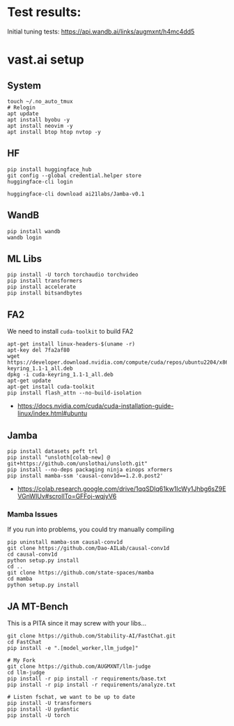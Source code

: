 # Test results:

Initial tuning tests: https://api.wandb.ai/links/augmxnt/h4mc4dd5

# vast.ai setup

## System
```
touch ~/.no_auto_tmux
# Relogin
apt update
apt install byobu -y
apt install neovim -y
apt install btop htop nvtop -y
```
##  HF
```
pip install huggingface_hub
git config --global credential.helper store
huggingface-cli login

huggingface-cli download ai21labs/Jamba-v0.1
```

## WandB
```
pip install wandb
wandb login
```

## ML Libs
```
pip install -U torch torchaudio torchvideo
pip install transformers
pip install accelerate
pip install bitsandbytes
```

## FA2
We need to install `cuda-toolkit` to build FA2
```
apt-get install linux-headers-$(uname -r)
apt-key del 7fa2af80
wget https://developer.download.nvidia.com/compute/cuda/repos/ubuntu2204/x86_64/cuda-keyring_1.1-1_all.deb
dpkg -i cuda-keyring_1.1-1_all.deb
apt-get update
apt-get install cuda-toolkit
pip install flash_attn --no-build-isolation
```
* https://docs.nvidia.com/cuda/cuda-installation-guide-linux/index.html#ubuntu

## Jamba
```
pip install datasets peft trl
pip install "unsloth[colab-new] @ git+https://github.com/unslothai/unsloth.git"
pip install --no-deps packaging ninja einops xformers
pip install mamba-ssm 'causal-conv1d==1.2.0.post2'
```
* https://colab.research.google.com/drive/1qqSDIq61kw1IcWy1Jhbg6sZ9EVGnWIUv#scrollTo=GFFoj-wqjyV6

### Mamba Issues
If you run into problems, you could try manually compiling
```
pip uninstall mamba-ssm causal-conv1d
git clone https://github.com/Dao-AILab/causal-conv1d
cd causal-conv1d
python setup.py install
cd ..
git clone https://github.com/state-spaces/mamba
cd mamba
python setup.py install
```

## JA MT-Bench
This is a PITA since it may screw with your libs...
```
git clone https://github.com/Stability-AI/FastChat.git
cd FastChat
pip install -e ".[model_worker,llm_judge]"

# My Fork
git clone https://github.com/AUGMXNT/llm-judge
cd llm-judge
pip install -r pip install -r requirements/base.txt
pip install -r pip install -r requirements/analyze.txt

# Listen fschat, we want to be up to date
pip install -U transformers
pip install -U pydantic
pip install -U torch
```

